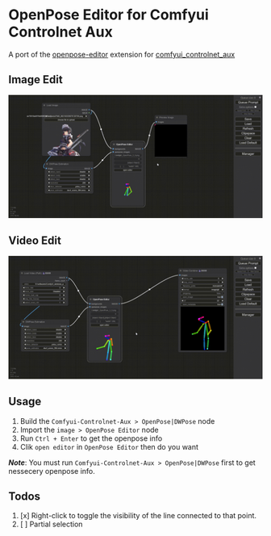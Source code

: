 # OpenPose Editor for Comfyui Controlnet Aux

A port of the [openpose-editor](https://github.com/fkunn1326/openpose-editor) extension for [comfyui_controlnet_aux](https://github.com/Fannovel16/comfyui_controlnet_aux)

## Image Edit
![edit_image_pose.gif](assets%2Fedit_image_pose.gif)

## Video Edit
![edit_video_poses.gif](assets%2Fedit_video_poses.gif)
## Usage

1. Build the `Comfyui-Controlnet-Aux > OpenPose|DWPose` node
2. Import the `image > OpenPose Editor` node
3. Run `Ctrl + Enter` to get the openpose info
4. Clik `open editor` in `OpenPose Editor` then do you want

**_Note_**: You must  run `Comfyui-Controlnet-Aux > OpenPose|DWPose` first to get nessecery openpose info.

## Todos

1. [x] Right-click to toggle the visibility of the line connected to that point.
2. [ ] Partial selection